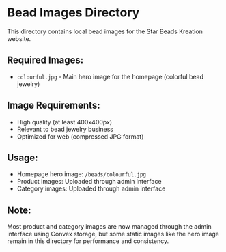 # Bead Images Directory

This directory contains local bead images for the Star Beads Kreation website.

## Required Images:
- `colourful.jpg` - Main hero image for the homepage (colorful bead jewelry)

## Image Requirements:
- High quality (at least 400x400px)
- Relevant to bead jewelry business
- Optimized for web (compressed JPG format)

## Usage:
- Homepage hero image: `/beads/colourful.jpg`
- Product images: Uploaded through admin interface
- Category images: Uploaded through admin interface

## Note:
Most product and category images are now managed through the admin interface using Convex storage, but some static images like the hero image remain in this directory for performance and consistency. 